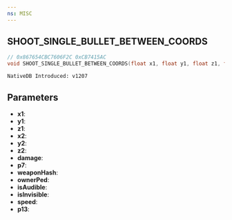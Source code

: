 ```yaml
---
ns: MISC
---
```

## SHOOT_SINGLE_BULLET_BETWEEN_COORDS

```c
// 0x867654CBC7606F2C 0xCB7415AC
void SHOOT_SINGLE_BULLET_BETWEEN_COORDS(float x1, float y1, float z1, float x2, float y2, float z2, int damage, BOOL p7, Hash weaponHash, Ped ownerPed, BOOL isAudible, BOOL isInvisible, float speed, BOOL p13);
```

```
NativeDB Introduced: v1207
```

## Parameters
* **x1**:
* **y1**:
* **z1**:
* **x2**:
* **y2**:
* **z2**:
* **damage**:
* **p7**:
* **weaponHash**:
* **ownerPed**:
* **isAudible**:
* **isInvisible**:
* **speed**:
* **p13**:
